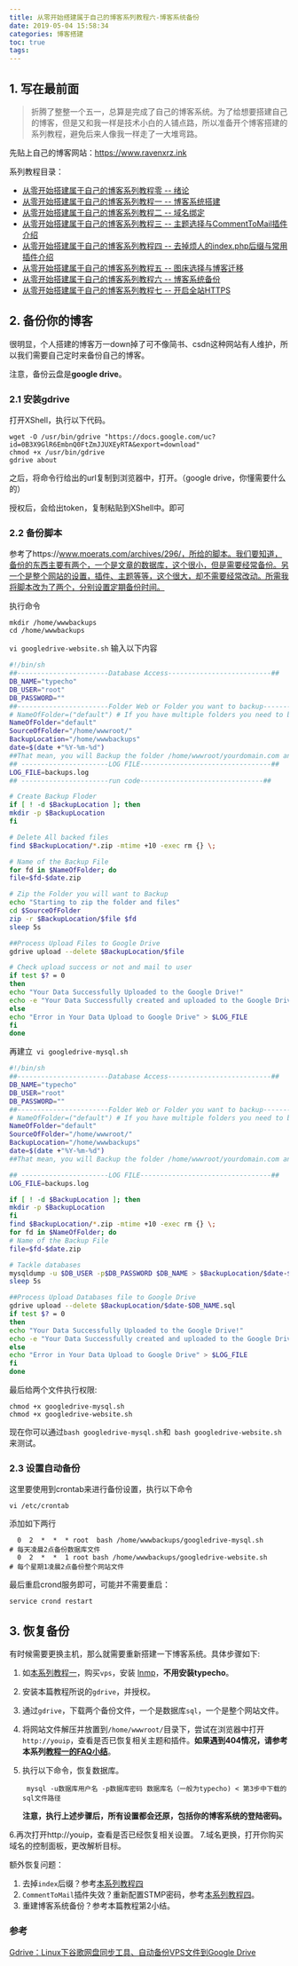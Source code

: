 ```yaml
---
title: 从零开始搭建属于自己的博客系列教程六-博客系统备份
date: 2019-05-04 15:58:34
categories: 博客搭建
toc: true
tags:
---
```



## 1.  写在最前面

> 折腾了整整一个五一，总算是完成了自己的博客系统。为了给想要搭建自己的博客，但是又和我一样是技术小白的人铺点路，所以准备开个博客搭建的系列教程，避免后来人像我一样走了一大堆弯路。

先贴上自己的博客网站：https://www.ravenxrz.ink   
<!-- more -->
系列教程目录：

- [从零开始搭建属于自己的博客系列教程零 -- 绪论](https://www.ravenxrz.ink/archives/ck27kp480001u4gvmay908xku/)
- [从零开始搭建属于自己的博客系列教程一 -- 博客系统搭建](https://www.ravenxrz.ink/archives/ck27kp47t001e4gvm3ztsc97x/)
- [从零开始搭建属于自己的博客系列教程二 -- 域名绑定](https://www.ravenxrz.ink/archives/ck27kp47u001h4gvm669q1u7p/)
- [从零开始搭建属于自己的博客系列教程三 -- 主题选择与CommentToMail插件介绍](https://www.ravenxrz.ink/archives/ck27kp48v003w4gvmdcd2d0fm/)
- [从零开始搭建属于自己的博客系列教程四 -- 去掉烦人的index.php后缀与常用插件介绍](https://www.ravenxrz.ink/archives/ck27kp47y001p4gvm3zsucst2/)
- [从零开始搭建属于自己的博客系列教程五 -- 图床选择与博客迁移](https://www.ravenxrz.ink/archives/ck27kp47w001j4gvm1ltvcpbg/)
- [从零开始搭建属于自己的博客系列教程六 -- 博客系统备份](https://www.ravenxrz.ink/archives/ck27kp47z001s4gvmbldsfb6h/)
- [从零开始搭建属于自己的博客系列教程七 -- 开启全站HTTPS](https://www.ravenxrz.ink/archives/ck27kp47x001m4gvmfyii1whr/)

## 2.  备份你的博客

很明显，个人搭建的博客万一down掉了可不像简书、csdn这种网站有人维护，所以我们需要自己定时来备份自己的博客。

注意，备份云盘是**google drive**。

### 2.1  安装gdrive

打开XShell，执行以下代码。

```
wget -O /usr/bin/gdrive "https://docs.google.com/uc?id=0B3X9GlR6EmbnQ0FtZmJJUXEyRTA&export=download"
chmod +x /usr/bin/gdrive
gdrive about
```

之后，将命令行给出的url复制到浏览器中，打开。（google drive，你懂需要什么的）

授权后，会给出token，复制粘贴到XShell中。即可

### 2.2 备份脚本

参考了https://www.moerats.com/archives/296/，所给的脚本。我们要知道，备份的东西主要有两个，一个是文章的数据库，这个很小，但是需要经常备份。另一个是整个网站的设置，插件、主题等等，这个很大，却不需要经常改动。所需我将脚本改为了两个，分别设置定期备份时间。

执行命令

```
mkdir /home/wwwbackups
cd /home/wwwbackups
```

`vi googledrive-website.sh` 输入以下内容

```sh
#!/bin/sh
##-----------------------Database Access--------------------------##
DB_NAME="typecho"
DB_USER="root"
DB_PASSWORD=""
##-----------------------Folder Web or Folder you want to backup--------------------------##
# NameOfFolder=("default") # If you have multiple folders you need to back up
NameOfFolder="default"
SourceOfFolder="/home/wwwroot/"
BackupLocation="/home/wwwbackups"
date=$(date +"%Y-%m-%d")
##That mean, you will Backup the folder /home/wwwroot/yourdomain.com and will save into Folder /backups
## ----------------------LOG FILE---------------------------------##
LOG_FILE=backups.log
## ----------------------run code-------------------------------##

# Create Backup Floder
if [ ! -d $BackupLocation ]; then
mkdir -p $BackupLocation
fi

# Delete All backed files
find $BackupLocation/*.zip -mtime +10 -exec rm {} \;

# Name of the Backup File
for fd in $NameOfFolder; do
file=$fd-$date.zip

# Zip the Folder you will want to Backup
echo "Starting to zip the folder and files"
cd $SourceOfFolder
zip -r $BackupLocation/$file $fd
sleep 5s

##Process Upload Files to Google Drive
gdrive upload --delete $BackupLocation/$file

# Check upload success or not and mail to user
if test $? = 0
then
echo "Your Data Successfully Uploaded to the Google Drive!"
echo -e "Your Data Successfully created and uploaded to the Google Drive!" | mail -s "Your VPS Backup from $date" zhang.xingrui@foxmail.com
else
echo "Error in Your Data Upload to Google Drive" > $LOG_FILE
fi
done
```

再建立` vi googledrive-mysql.sh`
```sh
#!/bin/sh
##-----------------------Database Access--------------------------##
DB_NAME="typecho"
DB_USER="root"
DB_PASSWORD=""
##-----------------------Folder Web or Folder you want to backup--------------------------##
# NameOfFolder=("default") # If you have multiple folders you need to back up
NameOfFolder="default"
SourceOfFolder="/home/wwwroot/"
BackupLocation="/home/wwwbackups"
date=$(date +"%Y-%m-%d")
##That mean, you will Backup the folder /home/wwwroot/yourdomain.com and will save into Folder /backups

## ----------------------LOG FILE---------------------------------##
LOG_FILE=backups.log

if [ ! -d $BackupLocation ]; then
mkdir -p $BackupLocation
fi
find $BackupLocation/*.zip -mtime +10 -exec rm {} \;
for fd in $NameOfFolder; do
# Name of the Backup File
file=$fd-$date.zip

# Tackle databases
mysqldump -u $DB_USER -p$DB_PASSWORD $DB_NAME > $BackupLocation/$date-$DB_NAME.sql
sleep 5s

##Process Upload Databases file to Google Drive
gdrive upload --delete $BackupLocation/$date-$DB_NAME.sql
if test $? = 0
then
echo "Your Data Successfully Uploaded to the Google Drive!"
echo -e "Your Data Successfully created and uploaded to the Google Drive!" | mail -s "Your VPS Backup from $date" zhang.xingrui@foxmail.com
else
echo "Error in Your Data Upload to Google Drive" > $LOG_FILE
fi
done
```
最后给两个文件执行权限:

```
chmod +x googledrive-mysql.sh
chmod +x googledrive-website.sh
```

现在你可以通过`bash googledrive-mysql.sh`和` bash googledrive-website.sh`来测试。

### 2.3 设置自动备份

这里要使用到crontab来进行备份设置，执行以下命令

```
vi /etc/crontab
```

添加如下两行

```
  0  2  *  *  * root  bash /home/wwwbackups/googledrive-mysql.sh		# 每天凌晨2点备份数据库文件
  0  2  *  *  1 root bash /home/wwwbackups/googledrive-website.sh		# 每个星期1凌晨2点备份整个网站文件
```

最后重启crond服务即可，可能并不需要重启：

```
service crond restart
```



## 3. 恢复备份

有时候需要更换主机，那么就需要重新搭建一下博客系统。具体步骤如下:

1. 如[本系列教程一](https://www.ravenxrz.ink/archives/build-your-own-blog-series-of-tutorials-from-scratch-blog-system-building.html)，购买`vps`，安装 [lnmp](https://www.ravenxrz.ink/go/aHR0cHM6Ly9sbm1wLm9yZy8=)，**不用安装typecho**。

2. 安装本篇教程所说的`gdrive`，并授权。

3. 通过`gdrive`，下载两个备份文件，一个是数据库`sql`，一个是整个网站文件。

4. 将网站文件解压并放置到`/home/wwwroot/`目录下，尝试在浏览器中打开`http://youip`，查看是否已恢复相关主题和插件。**如果遇到404情况，请参考本系列[教程一的FAQ小结](https://www.ravenxrz.ink/archives/build-your-own-blog-series-of-tutorials-from-scratch-blog-system-building.html)**。

5. 执行以下命令，恢复数据库。

   ```
    mysql -u数据库用户名 -p数据库密码 数据库名（一般为typecho) < 第3步中下载的sql文件路径
   ```

   **注意，执行上述步骤后，所有设置都会还原，包括你的博客系统的登陆密码。**

6.再次打开http://youip，查看是否已经恢复相关设置。
7.域名更换，打开你购买域名的控制面板，更改解析目标。

额外恢复问题：

1. 去掉`index`后缀？参考[本系列教程四](https://www.ravenxrz.ink/archives/build-your-own-blog-tutorial-series-from-scratch-4-remove-annoying-index-php-suffixes-and-introductions-to-common-plugins-1.html)
2. `CommentToMail`插件失效？重新配置STMP密码，参考[本系列教程四](https://www.ravenxrz.ink/archives/build-your-own-blog-tutorial-series-from-scratch-4-remove-annoying-index-php-suffixes-and-introductions-to-common-plugins-1.html)。
3. 重建博客系统备份？参考本篇教程第2小结。

### 参考

[Gdrive：Linux下谷歌网盘同步工具、自动备份VPS文件到Google Drive](https://www.moerats.com/archives/296/)

